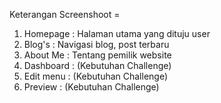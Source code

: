 Keterangan Screenshoot =
1. Homepage : Halaman utama yang dituju user
2. Blog's : Navigasi blog, post terbaru
3. About Me : Tentang pemilik website
1. Dashboard : (Kebutuhan Challenge)
2. Edit menu : (Kebutuhan Challenge)
3. Preview : (Kebutuhan Challenge)
